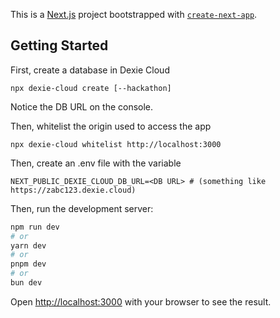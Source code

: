 This is a [Next.js](https://nextjs.org) project bootstrapped with [`create-next-app`](https://nextjs.org/docs/app/api-reference/cli/create-next-app).

## Getting Started

First, create a database in Dexie Cloud

```
npx dexie-cloud create [--hackathon]
```

Notice the DB URL on the console.

Then, whitelist the origin used to access the app
```
npx dexie-cloud whitelist http://localhost:3000
```

Then, create an .env file with the variable 

```
NEXT_PUBLIC_DEXIE_CLOUD_DB_URL=<DB URL> # (something like https://zabc123.dexie.cloud)
```

Then, run the development server:

```bash
npm run dev
# or
yarn dev
# or
pnpm dev
# or
bun dev
```

Open [http://localhost:3000](http://localhost:3000) with your browser to see the result.

